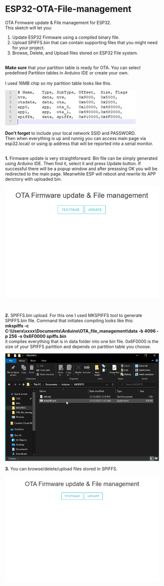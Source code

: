 # ESP32-OTA-File-management
OTA Firmware update & File management for ESP32.<br>
This sketch will let you:<br>
1. Update ESP32 Firmware using a compiled binary file.<br>
2. Upload SPIFFS.bin that can contain supporting files that you might need for your project.<br>
3. Browse, Delete, and Upload files stored on ESP32 File system.<br><br>

<b>Make sure</b> that your partition table is ready for OTA. You can select predefined Partition tables in Arduino IDE or create your own.
<br><br>
I used 16MB chip so my partition table looks like this.<br>

![](Screenshots/S1.JPG)<br>

<b>Don't forget</b> to include your local network SSID and PASSWORD.<br>
Then when everything is up and runnig you can access main page via esp32.local/ or using ip address that will be reported into a serial monitor.<br><br>

<p><b>1.</b> Firmware update is very straightforward. Bin file can be simply generated using Arduino IDE. Then find it, select it and press Update button. If successful there will be a popup window and after presssing OK you will be redirected to the main page. Meanwhile ESP will reboot and rewrite its APP derictory with uploaded bin.<br>

![](gif/1.gif)
</p><br>
<p><b>2.</b> SPIFFS.bin upload. For this one I used MKSPIFFS tool to generate SPIFFS.bin file. Command that initiates compiling looks like this:<br>
<b>mkspiffs -c C:\Users\xxxx\Documents\Arduino\OTA_file_management\data -b 4096 -p 256 -s 0x6F0000 spiffs.bin</b><br>
it compiles everything that is in data folder into one bin file. 0x6F0000 is the size of your SPIFFS partition and depends on partition table you choose.<br>

![](gif/2.gif)<br>
</p>
<p><b>3.</b> You can browse/delete/upload files stored in SPIFFS.<br>

![](gif/3.gif)<br></p>
